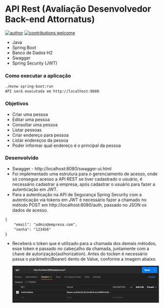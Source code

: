 # API Rest (Avaliação Desenvolvedor Back-end Attornatus)

[![author](https://img.shields.io/badge/author-patrick-red.svg)](https://www.linkedin.com/in/patrick-cavalcante-moraes-a95635179/)
[![contributions welcome](https://img.shields.io/badge/contributions-welcome-brightgreen.svg?style=flat)](https://github.com/PatrickCavalcant)

 - Java
 - Spring Boot
 - Banco de Dados H2
 - Swagger
 - Spring Security (JWT)

### Como executar a aplicação
```
./mvnw spring-boot:run
API será executada em http://localhost:8080
```
### Objetivos
- Criar uma pessoa
- Editar uma pessoa
- Consultar uma pessoa
- Listar pessoas
- Criar endereço para pessoa
- Listar endereços da pessoa
- Poder informar qual endereço é o principal da pessoa




### Desenvolvido
- Swagger - http://localhost:8080/swagger-ui.html
- Foi implementado uma estrutura para o gerenciamento de acesso, onde só consegue acesso a API REST se tiver cadastrado o usuário, é necessário cadastrar a empresa, após cadastrar o usuário para fazer a autenticação em JWT.
- Para a autenticação na API de Segurança Spring Security com a autenticação via tokens em JWT é necessário fazer a chamado no método POST em http://localhost:8080/auth, passado no JSON os dados de acesso. 
```
{
    "email": "admin@empresa.com", 
    "senha": "123456"
}
```
- Receberá o token que é utilizado para a chamada dos demais métodos, esse token é passado no cabeçalho da chamada, juntamente com a chave de autorização(authorization).
  Antes do tocken é necessário passa o parâmetro(Bearer) dento de Value, conforme a imagem abaixo.

  <img src="autenticacao.png"><br/>
